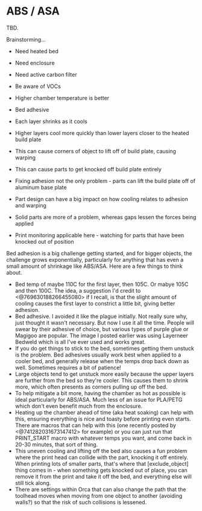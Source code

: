 # ABS / ASA
TBD.

Brainstorming...
- Need heated bed
- Need enclosure
- Need active carbon filter
- Be aware of VOCs
- Higher chamber temperature is better
- Bed adhesive
    
- Each layer shrinks as it cools
- Higher layers cool more quickly than lower layers closer to the heated build plate
- This can cause corners of object to lift off of build plate, causing warping
- This can cause parts to get knocked off build plate entirely
- Fixing adhesion not the only problem - parts can lift the build plate off of aluminum base plate
- Part design can have a big impact on how cooling relates to adhesion and warping
- Solid parts are more of a problem, whereas gaps lessen the forces being applied
- Print monitoring applicable here - watching for parts that have been knocked out of position
  
Bed adhesion is a big challenge getting started, and for bigger objects, the challenge grows exponentially, particularly for anything that has even a small amount of shrinkage like ABS/ASA. Here are a few things to think about.

- Bed temp of maybe 110C for the first layer, then 105C. Or mabye 105C and then 100C. The idea, a suggestion I'd credit to <@769630188266455080> if I recall, is that the slight amount of cooling causes the first layer to constrict a little bit, giving better adhesion.
- Bed adhesive. I avoided it like the plague initially. Not really sure why, just thought it wasn't necessary. But now I use it all the time. People will swear by their adhesive of choice, but various types of purple glue or Magigoo are popular. The image I posted earlier was using Layerneer Bedweld which is all I've ever used and works great.
- If you do get things to stick to the bed, sometimes getting them unstuck is the problem. Bed adhesives usually work best when applied to a cooler bed, and generally release when the temps drop back down as well. Sometimes requires a bit of patience!
- Large objects tend to get unstuck more easily because the upper layers are further from the bed so they're cooler. This causes them to shrink more, which often presents as corners pulling up off the bed. 
- To help mitigate a bit more, having the chamber as hot as possible is ideal particularly for ABS/ASA. Much less of an issue for PLA/PETG which don't even benefit much from the enclosure.
- Heating up the chamber ahead of time (aka heat soaking) can help with this, ensuring everything is nice and toasty before printing even starts. There are macros that can help with this (one recently posted by <@741282031673147412> for example) or you can just run that PRINT_START macro with whatever temps you want, and come back in 20-30 minutes, that sort of thing.
- This uneven cooling and lifting off the bed also causes a fun problem where the print head can collide with the part, knocking it off entirely. When printing lots of smaller parts, that's where that [exclude_object] thing comes in - when something gets knocked out of place, you can remove it from the print and take it off the bed, and everything else will still tick along.
- There are settings within Orca that can also change the path that the toolhead moves when moving from one object to another (avoiding walls?) so that the risk of such collisions is lessened.
